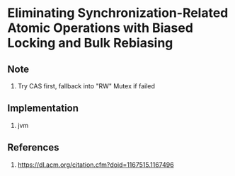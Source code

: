 # Eliminating Synchronization-Related Atomic Operations with Biased Locking and Bulk Rebiasing

## Note
1. Try CAS first, fallback into "RW" Mutex if failed

## Implementation
1. jvm

## References
1. https://dl.acm.org/citation.cfm?doid=1167515.1167496
